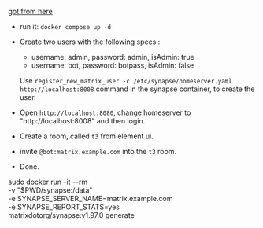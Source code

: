 [got from here](https://blog.facha.dev/how-to-self-host-matrix-and-element-docker-compose/)

- run it: `docker compose up -d`
- Create two users with the following specs :
    - username: admin, password: admin, isAdmin: true
    - username: bot, password: botpass, isAdmin: false

  Use `register_new_matrix_user -c /etc/synapse/homeserver.yaml http://localhost:8008` command
  in the synapse container, to create the user.

- Open `http://localhost:8080`, change homeserver to "http://localhost:8008" and then login.
- Create a room, called `t3` from element ui.
- invite `@bot:matrix.example.com` into the `t3` room.
- Done.


sudo docker run -it --rm \
-v "$PWD/synapse:/data" \
-e SYNAPSE_SERVER_NAME=matrix.example.com \
-e SYNAPSE_REPORT_STATS=yes \
matrixdotorg/synapse:v1.97.0 generate
